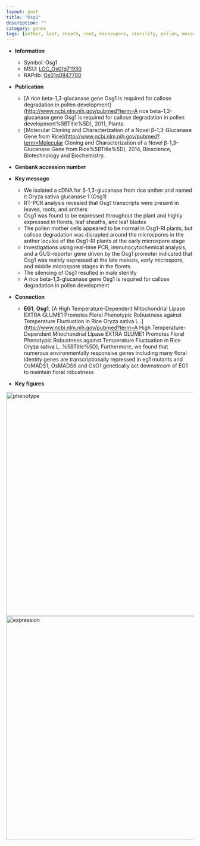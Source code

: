 ```yaml
---
layout: post
title: "Osg1"
description: ""
category: genes
tags: [anther, leaf, sheath, root, microspore, sterility, pollen, meiosis]
---
```


* **Information**  
    + Symbol: Osg1  
    + MSU: [LOC_Os01g71930](http://rice.plantbiology.msu.edu/cgi-bin/ORF_infopage.cgi?orf=LOC_Os01g71930)  
    + RAPdb: [Os01g0947700](http://rapdb.dna.affrc.go.jp/viewer/gbrowse_details/irgsp1?name=Os01g0947700)  

* **Publication**  
    + [A rice beta-1,3-glucanase gene Osg1 is required for callose degradation in pollen development](http://www.ncbi.nlm.nih.gov/pubmed?term=A rice beta-1,3-glucanase gene Osg1 is required for callose degradation in pollen development%5BTitle%5D), 2011, Planta.
    + [Molecular Cloning and Characterization of a Novel β-1,3-Glucanase Gene from Rice](http://www.ncbi.nlm.nih.gov/pubmed?term=Molecular Cloning and Characterization of a Novel β-1,3-Glucanase Gene from Rice%5BTitle%5D), 2014, Bioscience, Biotechnology and Biochemistry.

* **Genbank accession number**  

* **Key message**  
    + We isolated a cDNA for β-1,3-glucanase from rice anther and named it Oryza sativa glucanase 1 (Osg1)
    + RT-PCR analysis revealed that Osg1 transcripts were present in leaves, roots, and anthers
    + Osg1 was found to be expressed throughout the plant and highly expressed in florets, leaf sheaths, and leaf blades
    + The pollen mother cells appeared to be normal in Osg1-RI plants, but callose degradation was disrupted around the microspores in the anther locules of the Osg1-RI plants at the early microspore stage
    + Investigations using real-time PCR, immunocytochemical analysis, and a GUS-reporter gene driven by the Osg1 promoter indicated that Osg1 was mainly expressed at the late meiosis, early microspore, and middle microspore stages in the florets
    + The silencing of Osg1 resulted in male sterility
    + A rice beta-1,3-glucanase gene Osg1 is required for callose degradation in pollen development

* **Connection**  
    + __EG1__, __Osg1__, [A High Temperature-Dependent Mitochondrial Lipase EXTRA GLUME1 Promotes Floral Phenotypic Robustness against Temperature Fluctuation in Rice Oryza sativa L..](http://www.ncbi.nlm.nih.gov/pubmed?term=A High Temperature-Dependent Mitochondrial Lipase EXTRA GLUME1 Promotes Floral Phenotypic Robustness against Temperature Fluctuation in Rice Oryza sativa L..%5BTitle%5D),  Furthermore, we found that numerous environmentally responsive genes including many floral identity genes are transcriptionally repressed in eg1 mutants and OsMADS1, OsMADS6 and OsG1 genetically act downstream of EG1 to maintain floral robustness

* **Key figures**  
<img src="http://ricencode.github.io/images/Osg1.pheno.png" alt="phenotype"  style="width: 600px;"/>

<img src="http://ricencode.github.io/images/Osg1.exp.png" alt="expression"  style="width: 600px;"/>


